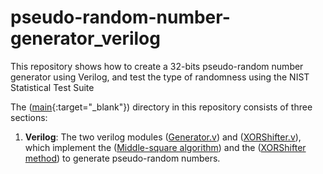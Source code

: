 # pseudo-random-number-generator_verilog
This repository shows how to create a 32-bits pseudo-random number generator using Verilog, and test the type of randomness using the NIST Statistical Test Suite

The ([main](main/){:target="_blank"}) directory in this repository consists of three sections:
1. **Verilog**: The two verilog modules ([Generator.v](main/verilog/Generator.v)) and ([XORShifter.v](main/verilog/XORShifter.v)), which implement the ([Middle-square algorithm](https://en.wikipedia.org/wiki/Middle-square_method)) and the ([XORShifter method](https://en.wikipedia.org/wiki/Xorshift)) to generate pseudo-random numbers.
